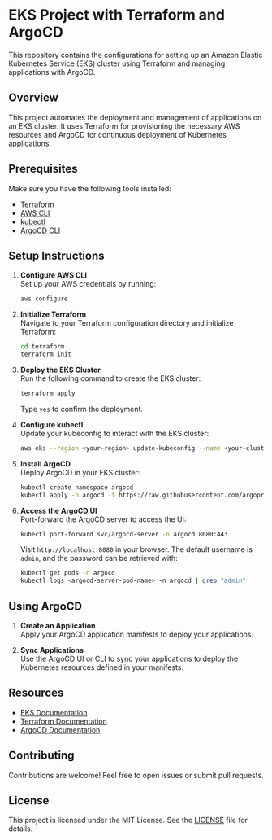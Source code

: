 # EKS Project with Terraform and ArgoCD

This repository contains the configurations for setting up an Amazon Elastic Kubernetes Service (EKS) cluster using Terraform and managing applications with ArgoCD.

## Overview

This project automates the deployment and management of applications on an EKS cluster. It uses Terraform for provisioning the necessary AWS resources and ArgoCD for continuous deployment of Kubernetes applications.

## Prerequisites

Make sure you have the following tools installed:

- [Terraform](https://www.terraform.io/downloads.html)
- [AWS CLI](https://aws.amazon.com/cli/)
- [kubectl](https://kubernetes.io/docs/tasks/tools/install-kubectl/)
- [ArgoCD CLI](https://argo-cd.readthedocs.io/en/stable/cli_installation/)

## Setup Instructions

1. **Configure AWS CLI**  
   Set up your AWS credentials by running:
   ```bash
   aws configure
   ```

2. **Initialize Terraform**  
   Navigate to your Terraform configuration directory and initialize Terraform:
   ```bash
   cd terraform
   terraform init
   ```

3. **Deploy the EKS Cluster**  
   Run the following command to create the EKS cluster:
   ```bash
   terraform apply
   ```
   Type `yes` to confirm the deployment.

4. **Configure kubectl**  
   Update your kubeconfig to interact with the EKS cluster:
   ```bash
   aws eks --region <your-region> update-kubeconfig --name <your-cluster-name>
   ```

5. **Install ArgoCD**  
   Deploy ArgoCD in your EKS cluster:
   ```bash
   kubectl create namespace argocd
   kubectl apply -n argocd -f https://raw.githubusercontent.com/argoproj/argo-cd/stable/manifests/install.yaml
   ```

6. **Access the ArgoCD UI**  
   Port-forward the ArgoCD server to access the UI:
   ```bash
   kubectl port-forward svc/argocd-server -n argocd 8080:443
   ```
   Visit `http://localhost:8080` in your browser. The default username is `admin`, and the password can be retrieved with:
   ```bash
   kubectl get pods -n argocd
   kubectl logs <argocd-server-pod-name> -n argocd | grep "admin"
   ```

## Using ArgoCD

1. **Create an Application**  
   Apply your ArgoCD application manifests to deploy your applications.

2. **Sync Applications**  
   Use the ArgoCD UI or CLI to sync your applications to deploy the Kubernetes resources defined in your manifests.

## Resources

- [EKS Documentation](https://docs.aws.amazon.com/eks/latest/userguide/what-is-eks.html)
- [Terraform Documentation](https://www.terraform.io/docs/index.html)
- [ArgoCD Documentation](https://argo-cd.readthedocs.io/en/stable/)

## Contributing

Contributions are welcome! Feel free to open issues or submit pull requests.

## License

This project is licensed under the MIT License. See the [LICENSE](LICENSE) file for details.

